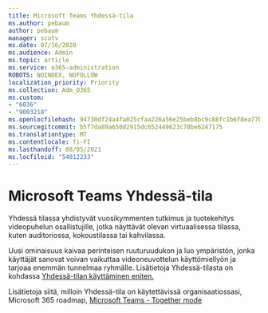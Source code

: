 ```yaml
---
title: Microsoft Teams Yhdessä-tila
ms.author: pebaum
author: pebaum
manager: scotv
ms.date: 07/16/2020
ms.audience: Admin
ms.topic: article
ms.service: o365-administration
ROBOTS: NOINDEX, NOFOLLOW
localization_priority: Priority
ms.collection: Adm_O365
ms.custom:
- "6036"
- "9003218"
ms.openlocfilehash: 94730df24a4fa025cfaa226a56e25beb8bc9c88fc1b6f8ea77bc6e97ee7c73f8
ms.sourcegitcommit: b5f7da89a650d2915dc652449623c78be6247175
ms.translationtype: MT
ms.contentlocale: fi-FI
ms.lasthandoff: 08/05/2021
ms.locfileid: "54012233"
---
```

# <a name="microsoft-teams-together-mode"></a>Microsoft Teams Yhdessä-tila

Yhdessä tilassa yhdistyvät vuosikymmenten tutkimus ja tuotekehitys videopuhelun osallistujille, jotka näyttävät olevan virtuaalisessa tilassa, kuten auditoriossa, kokoustilassa tai kahvilassa. 

Uusi ominaisuus kaivaa perinteisen ruuturuudukon ja luo ympäristön, jonka käyttäjät sanovat voivan vaikuttaa videoneuvottelun käyttömiellyön ja tarjoaa enemmän tunnelmaa ryhmälle. Lisätietoja Yhdessä-tilasta on kohdassa [Yhdessä-tilan käyttäminen eniten.](https://techcommunity.microsoft.com/t5/microsoft-teams-blog/how-to-get-the-most-from-together-mode/ba-p/1509496)  

Lisätietoja siitä, milloin Yhdessä-tila on käytettävissä organisaatiossasi, Microsoft 365 roadmap, [Microsoft Teams - Together mode](https://www.microsoft.com/microsoft-365/roadmap?featureid=65942)